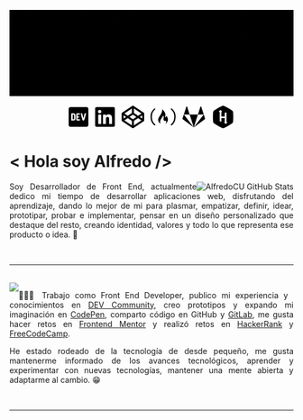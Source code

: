 ![I'm Alfredo](https://github.com/AlfredoCU/AlfredoCU/blob/master/img/Alfredo.gif)

<p align='center'>
  <a href="https://dev.to/alfredocu"><img height="40" src="https://github.com/AlfredoCU/AlfredoCU/blob/master/img/dev.svg"></a>&nbsp;&nbsp;
  <a href="https://mx.linkedin.com/in/alfredo-cu"><img height="40" src="https://github.com/AlfredoCU/AlfredoCU/blob/master/img/linkedin.svg"></a>&nbsp;&nbsp;
  <a href="https://codepen.io/alfredocu"><img height="40" src="https://github.com/AlfredoCU/AlfredoCU/blob/master/img/codepen.svg"></a>&nbsp;&nbsp;
  <a href="https://www.freecodecamp.org/alfredocu117"><img height="40" src="https://github.com/AlfredoCU/AlfredoCU/blob/master/img/free-code-camp.svg"></a>&nbsp;&nbsp;
  <a href="https://gitlab.com/Alfredo_CU7557"><img height="40" src="https://github.com/AlfredoCU/AlfredoCU/blob/master/img/gitlab.svg"></a>&nbsp;&nbsp;
  <a href="https://www.hackerrank.com/alfredo11cu"><img height="40" src="https://github.com/AlfredoCU/AlfredoCU/blob/master/img/hackerrank.svg"></a>
</p>

# < Hola soy Alfredo />

<a href="https://github.com/AlfredoCU?tab=repositories">
  <img align="right" src="https://github-readme-stats.vercel.app/api?username=AlfredoCU&show_icons=true&line_height=27&count_private=true&title_color=ffffff&text_color=c9cacc&icon_color=2bbc8a&bg_color=1d1f21" alt="AlfredoCU GitHub Stats" />
</a>

<p align="justify">Soy Desarrollador de Front End, actualmente dedico mi tiempo de desarrollar aplicaciones web, disfrutando del aprendizaje, dando lo mejor de mi para plasmar, empatizar, definir, idear, prototipar, probar e implementar, pensar en un diseño personalizado que destaque del resto, creando identidad, valores y todo lo que representa ese producto o idea. 💞<p>

</br>

---

</br>

<a href="https://github.com/AlfredoCU?tab=repositories">
  <img align="left" src="https://github-readme-stats.vercel.app/api/top-langs/?username=AlfredoCU&hide=asp,html&title_color=ffffff&text_color=c9cacc&icon_color=2bbc8a&bg_color=1d1f21" />
</a>

<p align="justify">👨🏻‍💻 Trabajo como Front End Developer, publico mi experiencia y conocimientos en <a href="https://dev.to/alfredocu">DEV Community</a>, creo prototipos y expando mi imaginación en <a href="https://codepen.io/alfredocu">CodePen</a>, comparto código en GitHub y <a href="https://gitlab.com/Alfredo_CU7557">GitLab</a>, me gusta hacer retos en <a href="https://www.frontendmentor.io/profile/AlfredoCU">Frontend Mentor</a> y realizó retos en <a href="https://www.hackerrank.com/alfredo11cu">HackerRank</a> y <a href="https://www.freecodecamp.org/alfredocu117">FreeCodeCamp</a>.</p>

<p align="justify">
He estado rodeado de la tecnología de desde pequeño, me gusta mantenerme informado de los avances tecnológicos, aprender y experimentar con nuevas tecnologías, mantener una mente abierta y adaptarme al cambio. 😁 </p>

</br>

---
